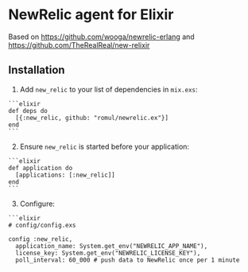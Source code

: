 # NewRelic agent for Elixir

Based on https://github.com/wooga/newrelic-erlang and https://github.com/TheRealReal/new-relixir

## Installation

  1. Add `new_relic` to your list of dependencies in `mix.exs`:

    ```elixir
    def deps do
      [{:new_relic, github: "romul/newrelic.ex"}]
    end
    ```

  2. Ensure `new_relic` is started before your application:

    ```elixir
    def application do
      [applications: [:new_relic]]
    end
    ```

  3. Configure:

    ```elixir
    # config/config.exs

    config :new_relic,
      application_name: System.get_env("NEWRELIC_APP_NAME"),
      license_key: System.get_env("NEWRELIC_LICENSE_KEY"),
      poll_interval: 60_000 # push data to NewRelic once per 1 minute
